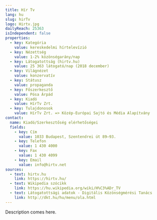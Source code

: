 ```yaml
---
title: Hír Tv
lang: hu
slug: hirTv
logo: Hirtv.jpg
dailyReach: 25363
isIndependent: false
properties:
  - key: Kategória
    value: kereskedelmi hírtelevízió
  - key: Nézettség
    value: 1-2% közönségarány/nap
  - key: Látogatottság (hirtv.hu)
    value: 25 363 látogató/nap (2018 december)
  - key: Világnézet
    value: konzervatív
  - key: Státusz
    value: propaganda
  - key: Főszerkesztő
    value: Pósa Árpád
  - key: Kiadó
    value: HírTv Zrt.
  - key: Tulajdonosok
    value: HírTv Zrt. => Közép-Európai Sajtó és Média Alapítvány
contact:
  name: Kiadó/Szerkesztőség elérhetőségei
  fields:
    - key: Cím
      value: 1033 Budapest, Szentendrei út 89–93.
    - key: Telefon
      value: 1 430 4000
    - key: Fax
      value: 1 430 4099
    - key: Email
      value: info@hirtv.net
sources:
  - text: hirtv.hu
    link: https://hirtv.hu/
  - text: Wikipedia szócikk
    link: https://hu.wikipedia.org/wiki/H%C3%ADr_TV
  - text: Látogatottsági adatok - Digitális Közönségmérési Tanács
    link: http://dkt.hu/hu/menu/ola.html 
---
```


Description comes here.